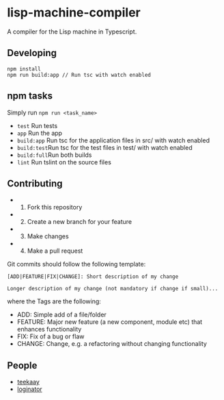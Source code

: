 # lisp-machine-compiler
A compiler for the Lisp machine in Typescript.

## Developing
    npm install
    npm run build:app // Run tsc with watch enabled
  
## npm tasks
Simply run `npm run <task_name>` 
- `test` Run tests
- `app` Run the app
- `build:app` Run tsc for the application files in src/ with watch enabled
- `build:test`Run tsc for the test files in test/ with watch enabled
- `build:full`Run both builds
- `lint` Run tslint on the source files

## Contributing
- 1. Fork this repository
- 2. Create a new branch for your feature
- 3. Make changes
- 4. Make a pull request

Git commits should follow the following template:

    [ADD|FEATURE|FIX|CHANGE]: Short description of my change
  
    Longer description of my change (not mandatory if change if small)...

where the Tags are the following:
- ADD: Simple add of a file/folder
- FEATURE: Major new feature (a new component, module etc) that enhances functionality
- FIX: Fix of a bug or flaw
- CHANGE: Change, e.g. a refactoring without changing functionality

## People
- [teekaay](https://github.com/teekaay)
- [loginator](https://github.com/loginator)
